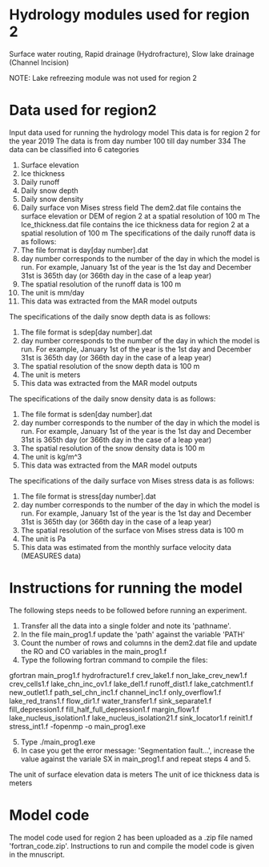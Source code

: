 # Hydrology modules used for region 2
Surface water routing, Rapid drainage (Hydrofracture), Slow lake drainage (Channel Incision)

NOTE: Lake refreezing module was not used for region 2
# Data used for region2
Input data used for running the hydrology model
This data is for region 2 for the year 2019
The data is from day number 100 till day number 334
The data can be classified into 6 categories
 1) Surface elevation
 2) Ice thickness
 3) Daily runoff
 4) Daily snow depth
 5) Daily snow density
 6) Daily surface von Mises stress field
The dem2.dat file contains the surface elevation or DEM of region 2 at a spatial resolution of 100 m
The Ice_thickness.dat file contains the ice thickness data for region 2 at a spatial resolution of 100 m
The specifications of the daily runoff data is as follows:
  1) The file format is day[day number].dat
  2) day number corresponds to the number of the day in which the model is run. For example, January 1st of the year is the 1st day and December 31st is 365th day (or 366th day in the case of a leap year)
  3) The spatial resolution of the runoff data is 100 m
  4) The unit is mm/day
  5) This data was extracted from the MAR model outputs
  
The specifications of the daily snow depth data is as follows:
  1) The file format is sdep[day number].dat
  2) day number corresponds to the number of the day in which the model is run. For example, January 1st of the year is the 1st day and December 31st is 365th day (or 366th day in the case of a leap year)
  3) The spatial resolution of the snow depth data is 100 m
  4) The unit is meters
  5) This data was extracted from the MAR model outputs
  
The specifications of the daily snow density data is as follows:
  1) The file format is sden[day number].dat
  2) day number corresponds to the number of the day in which the model is run. For example, January 1st of the year is the 1st day and December 31st is 365th day (or 366th day in the case of a leap year)
  3) The spatial resolution of the snow density data is 100 m
  4) The unit is kg/m^3
  5) This data was extracted from the MAR model outputs

The specifications of the daily surface von Mises stress data is as follows:
  1) The file format is stress[day number].dat
  2) day number corresponds to the number of the day in which the model is run. For example, January 1st of the year is the 1st day and December 31st is 365th day (or 366th day in the case of a leap year)
  3) The spatial resolution of the surface von Mises stress data is 100 m
  4) The unit is Pa
  5) This data was estimated from the monthly surface velocity data (MEASURES data)

# Instructions for running the model

The following steps needs to be followed before running an experiment.

1. Transfer all the data into a single folder and note its 'pathname'.
2. In the file main_prog1.f update the 'path' against the variable 'PATH'
3. Count the number of rows and columns in the dem2.dat file and update the RO and CO variables in the main_prog1.f
4. Type the following fortran command to compile the files:

gfortran main_prog1.f hydrofracture1.f crev_lake1.f non_lake_crev_new1.f crev_cells1.f lake_chn_inc_ov1.f lake_del1.f runoff_dist1.f lake_catchment1.f new_outlet1.f path_sel_chn_inc1.f channel_inc1.f only_overflow1.f lake_red_trans1.f flow_dir1.f water_transfer1.f sink_separate1.f fill_depression1.f fill_half_full_depression1.f margin_flow1.f lake_nucleus_isolation1.f lake_nucleus_isolation21.f sink_locator1.f reinit1.f stress_int1.f -fopenmp -o main_prog1.exe

5. Type ./main_prog1.exe
6. In case you get the error message: 'Segmentation fault...', increase the value against the variale SX in main_prog1.f and repeat steps 4 and 5.

The unit of surface elevation data is meters
The unit of ice thickness data is meters

# Model code

The model code used for region 2 has been uploaded as a .zip file named 'fortran_code.zip'. Instructions to run and compile the model code is given in the mnuscript.
